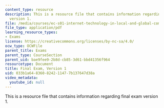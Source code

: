 ```yaml
---
content_type: resource
description: This is a resource file that contains information regarding final exam
  version 1.
file: /media/courses/ec-s01-internet-technology-in-local-and-global-communities-spring-2005-summer-2005/033b1a648360824211477b137647d38a_MITEC_S01S05_final.pdf
file_type: application/pdf
learning_resource_types:
- Exams
license: https://creativecommons.org/licenses/by-nc-sa/4.0/
ocw_type: OCWFile
parent_title: Exams
parent_type: CourseSection
parent_uid: bae9fee9-2b8d-cb85-3d61-bbd41356f964
resourcetype: Document
title: Final Exam, Version 1
uid: 033b1a64-8360-8242-1147-7b137647d38a
video_metadata:
  youtube_id: null
---
```

This is a resource file that contains information regarding final exam version 1.